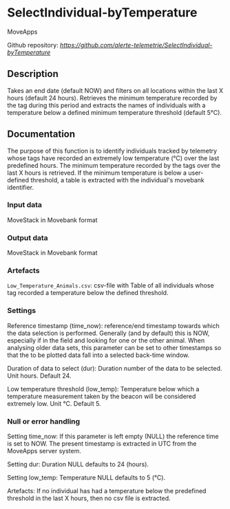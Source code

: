 # SelectIndividual-byTemperature

MoveApps

Github repository: *https://github.com/alerte-telemetrie/SelectIndividual-byTemperature*

## Description
Takes an end date (default NOW) and filters on all locations within the last X hours (default 24 hours). Retrieves the minimum temperature recorded by the tag during this period and extracts the names of individuals with a temperature below a defined minimum temperature threshold (default 5°C).

## Documentation
The purpose of this function is to identify individuals tracked by telemetry whose tags have recorded an extremely low temperature (°C) over the last predefined hours. The minimum temperature recorded by the tags over the last X hours is retrieved. If the minimum temperature is below a user-defined threshold, a table is extracted with the individual's movebank identifier.

### Input data
MoveStack in Movebank format

### Output data
MoveStack in Movebank format

### Artefacts
`Low_Temperature_Animals.csv`: csv-file with Table of all individuals whose tag recorded a temperature below the defined threshold.

### Settings 
Reference timestamp (time_now): reference/end timestamp towards which the data selection is performed. Generally (and by default) this is NOW, especially if in the field and looking for one or the other animal. When analysing older data sets, this parameter can be set to other timestamps so that the to be plotted data fall into a selected back-time window.

Duration of data to select (dur): Duration number of the data to be selected. Unit hours. Default 24.

Low temperature threshold (low_temp): Temperature below which a temperature measurement taken by the beacon will be considered extremely low. Unit °C. Default 5.

### Null or error handling
Setting time_now: If this parameter is left empty (NULL) the reference time is set to NOW. The present timestamp is extracted in UTC from the MoveApps server system.

Setting dur: Duration NULL defaults to 24 (hours).

Setting low_temp: Temperature NULL defaults to 5 (°C).

Artefacts: If no individual has had a temperature below the predefined threshold in the last X hours, then no csv file is extracted.
